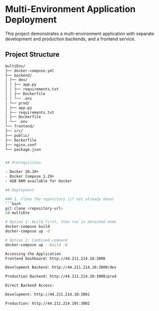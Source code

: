 # Multi-Environment Application Deployment

This project demonstrates a multi-environment application with separate development and production backends, and a frontend service.

## Project Structure
```bash
multiEnv/
├── docker-compose.yml
├── backend/
│ ├── dev/
│ │ ├── app.py
│ │ ├── requirements.txt
│ │ ├── Dockerfile
│ │ └── .env
│ └── prod/
│ ├── app.py
│ ├── requirements.txt
│ ├── Dockerfile
│ └── .env
└── frontend/
├── src/
├── public/
├── Dockerfile
├── nginx.conf
└── package.json


## Prerequisites

- Docker 20.10+
- Docker Compose 1.29+
- 4GB RAM available for Docker

## Deployment

### 1. Clone the repository (if not already done)
```bash
git clone <repository-url>
cd multiEnv

# Option 1: Build first, then run in detached mode
docker-compose build
docker-compose up -d

# Option 2: Combined command
docker-compose up --build -d

Accessing the Application
Frontend Dashboard: http://44.211.214.10:3000

Development Backend: http://44.211.214.10:3000/dev

Production Backend: http://44.211.214.10:3000/prod

Direct Backend Access:

Development: http://44.211.214.10:3001

Production: http://44.211.214.10t:3002


